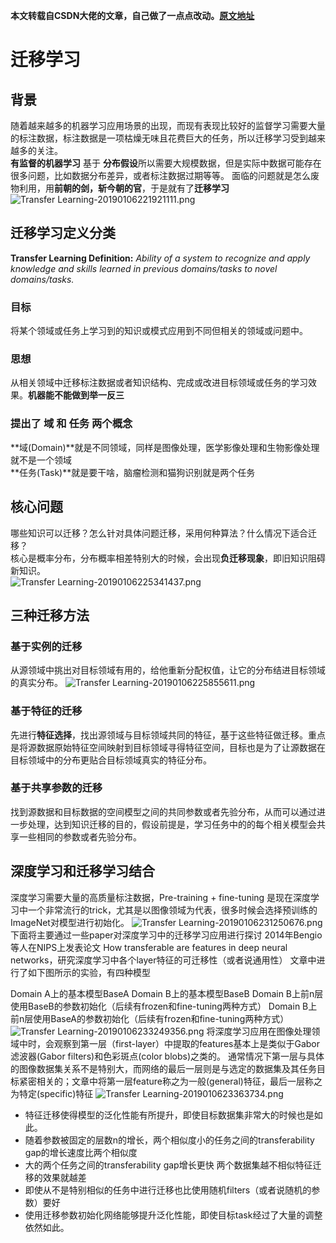 **本文转载自CSDN大佬的文章，自己做了一点点改动。[原文地址](https://blog.csdn.net/dakenz/article/details/85954548)**
# 迁移学习
## 背景
随着越来越多的机器学习应用场景的出现，而现有表现比较好的监督学习需要大量的标注数据，标注数据是一项枯燥无味且花费巨大的任务，所以迁移学习受到越来越多的关注。  
**有监督的机器学习** 基于
**分布假设**所以需要大规模数据，但是实际中数据可能存在很多问题，比如数据分布差异，或者标注数据过期等等。
面临的问题就是怎么废物利用，用**前朝的剑，斩今朝的官**，于是就有了**迁移学习**
<img alt="Transfer Learning-20190106221921111.png" src="assets/Transfer Learning-20190106221921111.png" width="" height="" >
## 迁移学习定义分类
**Transfer Learning Definition:**
_Ability of a system to recognize and apply knowledge and skills learned in previous domains/tasks to novel domains/tasks._
### 目标
将某个领域或任务上学习到的知识或模式应用到不同但相关的领域或问题中。
### 思想
从相关领域中迁移标注数据或者知识结构、完成或改进目标领域或任务的学习效果。**机器能不能做到举一反三**  
### 提出了 域 和 任务 两个概念
**域(Domain)**就是不同领域，同样是图像处理，医学影像处理和生物影像处理就不是一个领域  
**任务(Task)**就是要干啥，脑瘤检测和猫狗识别就是两个任务
## 核心问题
哪些知识可以迁移？怎么针对具体问题迁移，采用何种算法？什么情况下适合迁移？  
核心是概率分布，分布概率相差特别大的时候，会出现**负迁移现象**，即旧知识阻碍新知识。  
<img alt="Transfer Learning-20190106225341437.png" src="assets/Transfer Learning-20190106225341437.png" width="" height="" >
## 三种迁移方法
### 基于实例的迁移
从源领域中挑出对目标领域有用的，给他重新分配权值，让它的分布结进目标领域的真实分布。
<img alt="Transfer Learning-20190106225855611.png" src="assets/Transfer Learning-20190106225855611.png" width="" height="" >
### 基于特征的迁移
先进行**特征选择**，找出源领域与目标领域共同的特征，基于这些特征做迁移。重点是将源数据原始特征空间映射到目标领域寻得特征空间，目标也是为了让源数据在目标领域中的分布更贴合目标领域真实的特征分布。
### 基于共享参数的迁移
找到源数据和目标数据的空间模型之间的共同参数或者先验分布，从而可以通过进一步处理，达到知识迁移的目的，假设前提是，学习任务中的的每个相关模型会共享一些相同的参数或者先验分布。

## 深度学习和迁移学习结合
深度学习需要大量的高质量标注数据，Pre-training + fine-tuning 是现在深度学习中一个非常流行的trick，尤其是以图像领域为代表，很多时候会选择预训练的ImageNet对模型进行初始化。
<img alt="Transfer Learning-20190106231250676.png" src="assets/Transfer Learning-20190106231250676.png" width="" height="" >
下面将主要通过一些paper对深度学习中的迁移学习应用进行探讨
2014年Bengio等人在NIPS上发表论文 How transferable are features in deep neural networks，研究深度学习中各个layer特征的可迁移性（或者说通用性）
文章中进行了如下图所示的实验，有四种模型

Domain A上的基本模型BaseA
Domain B上的基本模型BaseB
Domain B上前n层使用BaseB的参数初始化（后续有frozen和fine-tuning两种方式）
Domain B上前n层使用BaseA的参数初始化（后续有frozen和fine-tuning两种方式）
<img alt="Transfer Learning-20190106233249356.png" src="assets/Transfer Learning-20190106233249356.png" width="" height="" >
将深度学习应用在图像处理领域中时，会观察到第一层（first-layer）中提取的features基本上是类似于Gabor滤波器(Gabor filters)和色彩斑点(color blobs)之类的。
通常情况下第一层与具体的图像数据集关系不是特别大，而网络的最后一层则是与选定的数据集及其任务目标紧密相关的；文章中将第一层feature称之为一般(general)特征，最后一层称之为特定(specific)特征
<img alt="Transfer Learning-2019010623363734.png" src="assets/Transfer Learning-2019010623363734.png" width="" height="" >
* 特征迁移使得模型的泛化性能有所提升，即使目标数据集非常大的时候也是如此。
* 随着参数被固定的层数n的增长，两个相似度小的任务之间的transferability gap的增长速度比两个相似度
* 大的两个任务之间的transferability gap增长更快 两个数据集越不相似特征迁移的效果就越差
* 即使从不是特别相似的任务中进行迁移也比使用随机filters（或者说随机的参数）要好
* 使用迁移参数初始化网络能够提升泛化性能，即使目标task经过了大量的调整依然如此。
